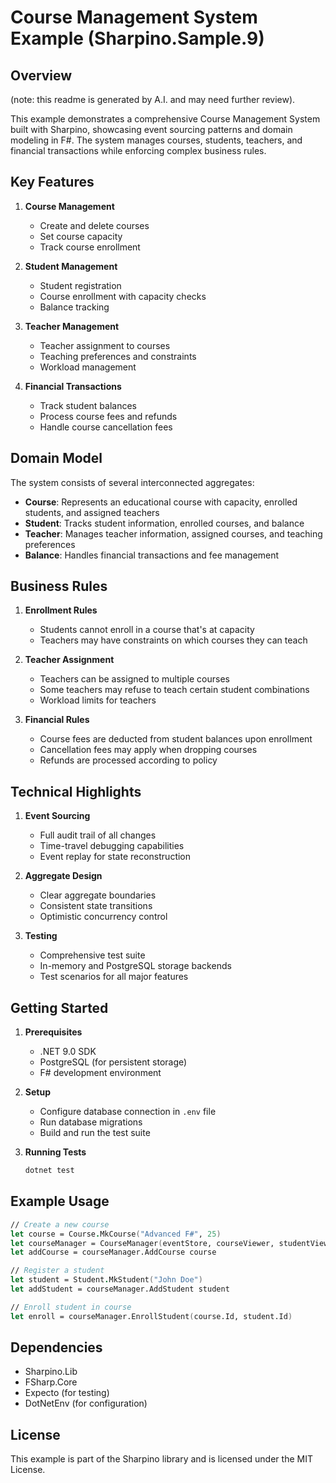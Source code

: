 # Course Management System Example (Sharpino.Sample.9)

## Overview

(note: this readme is generated by A.I. and may need further review).

This example demonstrates a comprehensive Course Management System built with Sharpino, showcasing event sourcing patterns and domain modeling in F#. The system manages courses, students, teachers, and financial transactions while enforcing complex business rules.

## Key Features

1. **Course Management**
   - Create and delete courses
   - Set course capacity
   - Track course enrollment

2. **Student Management**
   - Student registration
   - Course enrollment with capacity checks
   - Balance tracking

3. **Teacher Management**
   - Teacher assignment to courses
   - Teaching preferences and constraints
   - Workload management

4. **Financial Transactions**
   - Track student balances
   - Process course fees and refunds
   - Handle course cancellation fees

## Domain Model

The system consists of several interconnected aggregates:

- **Course**: Represents an educational course with capacity, enrolled students, and assigned teachers
- **Student**: Tracks student information, enrolled courses, and balance
- **Teacher**: Manages teacher information, assigned courses, and teaching preferences
- **Balance**: Handles financial transactions and fee management

## Business Rules

1. **Enrollment Rules**
   - Students cannot enroll in a course that's at capacity
   - Teachers may have constraints on which courses they can teach

2. **Teacher Assignment**
   - Teachers can be assigned to multiple courses
   - Some teachers may refuse to teach certain student combinations
   - Workload limits for teachers

3. **Financial Rules**
   - Course fees are deducted from student balances upon enrollment
   - Cancellation fees may apply when dropping courses
   - Refunds are processed according to policy

## Technical Highlights

1. **Event Sourcing**
   - Full audit trail of all changes
   - Time-travel debugging capabilities
   - Event replay for state reconstruction

2. **Aggregate Design**
   - Clear aggregate boundaries
   - Consistent state transitions
   - Optimistic concurrency control

3. **Testing**
   - Comprehensive test suite
   - In-memory and PostgreSQL storage backends
   - Test scenarios for all major features

## Getting Started

1. **Prerequisites**
   - .NET 9.0 SDK
   - PostgreSQL (for persistent storage)
   - F# development environment

2. **Setup**
   - Configure database connection in `.env` file
   - Run database migrations
   - Build and run the test suite

3. **Running Tests**
   ```bash
   dotnet test
   ```

## Example Usage

```fsharp
// Create a new course
let course = Course.MkCourse("Advanced F#", 25)
let courseManager = CourseManager(eventStore, courseViewer, studentViewer, balanceViewer, teacherViewer, initialBalance)
let addCourse = courseManager.AddCourse course

// Register a student
let student = Student.MkStudent("John Doe")
let addStudent = courseManager.AddStudent student

// Enroll student in course
let enroll = courseManager.EnrollStudent(course.Id, student.Id)
```

## Dependencies

- Sharpino.Lib
- FSharp.Core
- Expecto (for testing)
- DotNetEnv (for configuration)

## License

This example is part of the Sharpino library and is licensed under the MIT License.
